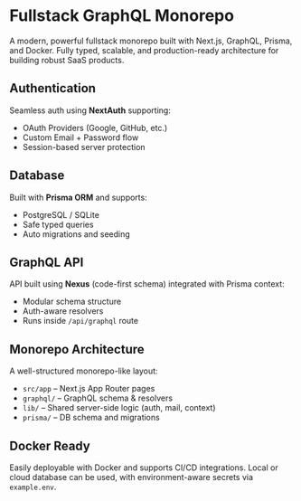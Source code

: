 
<body>

  <h1><i class="fas fa-layer-group"></i> Fullstack GraphQL Monorepo</h1>

  <p>
    A modern, powerful fullstack monorepo built with <span class="badge">Next.js</span>, <span class="badge">GraphQL</span>, <span class="badge">Prisma</span>, and <span class="badge">Docker</span>.  
    Fully typed, scalable, and production-ready architecture for building robust SaaS products.
  </p>

  <div class="section">
    <h2><i class="fas fa-lock icon"></i> Authentication</h2>
    <p>
      Seamless auth using <strong>NextAuth</strong> supporting:
    </p>
    <ul>
      <li><i class="fas fa-key icon"></i> OAuth Providers (Google, GitHub, etc.)</li>
      <li><i class="fas fa-envelope icon"></i> Custom Email + Password flow</li>
      <li><i class="fas fa-user-shield icon"></i> Session-based server protection</li>
    </ul>
  </div>

  <div class="section">
    <h2><i class="fas fa-database icon"></i> Database</h2>
    <p>
      Built with <strong>Prisma ORM</strong> and supports:
    </p>
    <ul>
      <li><i class="fas fa-table icon"></i> PostgreSQL / SQLite</li>
      <li><i class="fas fa-code-branch icon"></i> Safe typed queries</li>
      <li><i class="fas fa-magic icon"></i> Auto migrations and seeding</li>
    </ul>
  </div>

  <div class="section">
    <h2><i class="fas fa-rocket icon"></i> GraphQL API</h2>
    <p>
      API built using <strong>Nexus</strong> (code-first schema) integrated with Prisma context:
    </p>
    <ul>
      <li><i class="fas fa-code icon"></i> Modular schema structure</li>
      <li><i class="fas fa-shield-alt icon"></i> Auth-aware resolvers</li>
      <li><i class="fas fa-terminal icon"></i> Runs inside <code>/api/graphql</code> route</li>
    </ul>
  </div>

  <div class="section">
    <h2><i class="fas fa-boxes icon"></i> Monorepo Architecture</h2>
    <p>
      A well-structured monorepo-like layout:
    </p>
    <ul>
      <li><code>src/app</code> – Next.js App Router pages</li>
      <li><code>graphql/</code> – GraphQL schema & resolvers</li>
      <li><code>lib/</code> – Shared server-side logic (auth, mail, context)</li>
      <li><code>prisma/</code> – DB schema and migrations</li>
    </ul>
  </div>

  <div class="section">
    <h2><i class="fab fa-docker icon"></i> Docker Ready</h2>
    <p>
      Easily deployable with Docker and supports CI/CD integrations. Local or cloud database can be used, with environment-aware secrets via <code>example.env</code>.
    </p>
  </div>

</body>
</html>
